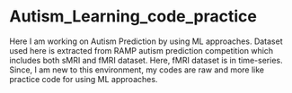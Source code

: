 # Autism_Learning_code_practice
Here I am working on Autism Prediction by using ML approaches. Dataset used here is extracted from RAMP autism prediction competition which includes both sMRI and fMRI dataset. Here, fMRI dataset is in time-series. Since, I am new to this environment, my codes are raw and more like practice code for using ML approaches. 
